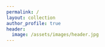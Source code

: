 ```yaml
---
permalink: /
layout: collection
author_profile: true
header:
  image: /assets/images/header.jpg
---
```

